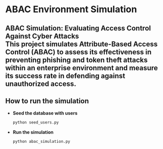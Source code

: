 # ABAC Environment Simulation

**ABAC Simulation: Evaluating Access Control Against Cyber Attacks**  
This project simulates Attribute-Based Access Control (ABAC) to assess its effectiveness in preventing phishing and token theft attacks within an enterprise environment and measure its success rate in defending against unauthorized access.
---
## How to run the simulation
- **Seed the database with users**
  ```bash
  python seed_users.py

- **Run the simulation**
  ```bash
  python abac_simulation.py

